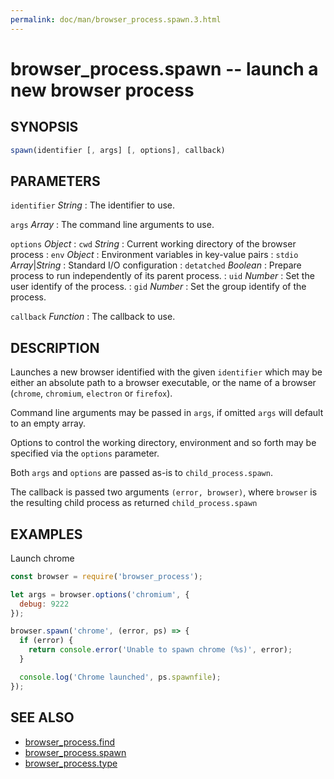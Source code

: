 ```yaml
---
permalink: doc/man/browser_process.spawn.3.html
---
```

# browser_process.spawn -- launch a new browser process
## SYNOPSIS

```js
spawn(identifier [, args] [, options], callback)
```

## PARAMETERS

`identifier` *String*
:   The identifier to use.

`args` *Array*
:   The command line arguments to use.

`options` *Object*
:   `cwd` *String*
    :   Current working directory of the browser process
:   `env` *Object*
    :   Environment variables in key-value pairs
:   `stdio` *Array*|*String*
    :   Standard I/O configuration
:   `detatched` *Boolean*
    :   Prepare process to run independently of its parent process.
:   `uid` *Number*
    :   Set the user identify of the process.
:   `gid` *Number*
    :   Set the group identify of the process.

`callback` *Function*
:   The callback to use.

## DESCRIPTION

Launches a new browser identified with the given `identifier` which may be
either an absolute path to a browser executable, or the name of a browser
(`chrome`, `chromium`, `electron` or `firefox`).

Command line arguments may be passed in `args`, if omitted `args` will default
to an empty array.

Options to control the working directory, environment and so forth may be
specified via the `options` parameter.

Both `args` and `options` are passed as-is to `child_process.spawn`.

The callback is passed two arguments `(error, browser)`, where `browser` is the
resulting child process as returned `child_process.spawn`


## EXAMPLES

Launch chrome

```js
const browser = require('browser_process');

let args = browser.options('chromium', {
  debug: 9222
});

browser.spawn('chrome', (error, ps) => {
  if (error) {
    return console.error('Unable to spawn chrome (%s)', error);
  }

  console.log('Chrome launched', ps.spawnfile);
});
```

## SEE ALSO

- [browser_process.find](browser_process.find.3)
- [browser_process.spawn](browser_process.spawn.3)
- [browser_process.type](browser_process.type.3)
